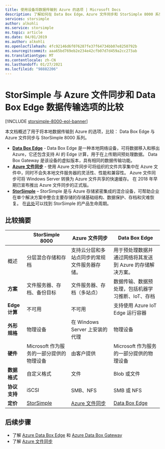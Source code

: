 ```yaml
---
title: 使用设备将数据传输到 Azure 的选项 | Microsoft Docs
description: 了解如何在 Data Box Edge、Azure 文件同步和 StorSimple 8000 系列之间选择将本地数据传输到 Azure 的正确设备。
services: storsimple
author: alkohli
ms.service: storsimple
ms.topic: article
ms.date: 04/01/2019
ms.author: alkohli
ms.openlocfilehash: 4fc92146d6f076287fe37f64734bb07e8250792b
ms.sourcegitcommit: aaa65bd769eb2e234e42cfb07d7d459a2cc273ab
ms.translationtype: MT
ms.contentlocale: zh-CN
ms.lasthandoff: 01/27/2021
ms.locfileid: "98882206"
---
```

# <a name="compare-storsimple-with-azure-file-sync-and-data-box-edge-data-transfer-options"></a>StorSimple 与 Azure 文件同步和 Data Box Edge 数据传输选项的比较 

[!INCLUDE [storsimple-8000-eol-banner](../../includes/storsimple-8000-eol-banner.md)]
 
本文档概述了用于将本地数据传输到 Azure 的选项，比较： Data Box Edge 与 Azure 文件同步与 StorSimple 8000 系列。

- **[Data Box Edge](../databox-online/azure-stack-edge-overview.md)** - Data Box Edge 是一种本地网络设备，可将数据移入和移出 Azure，它还包含支持 AI 的 Edge 计算，用于在上传期间预处理数据。 Data Box Gateway 是该设备的虚拟版本，具有相同的数据传输功能。
- **[Azure 文件同步](../storage/files/storage-sync-files-deployment-guide.md)** - 使用 Azure 文件同步可将组织的文件共享集中在 Azure 文件中，同时不会失本地文件服务器的灵活性、性能和兼容性。 Azure 文件同步可将 Windows Server 转换为 Azure 文件共享的快速缓存。 在 2018 年早期已宣布推出 Azure 文件同步的正式版。
- **[StorSimple](./storsimple-overview.md)** – StorSimple 是与 Azure 存储紧密集成的混合设备，可帮助企业在单个解决方案中整合主要存储的存储基础结构、数据保护、存档和灾难恢复。 在[此处](https://support.microsoft.com/lifecycle/search?alpha=Azure%20StorSimple%208000%20Series)可以找到 StorSimple 的产品生命周期。

## <a name="comparison-summary"></a>比较摘要

|                           |StorSimple 8000   |Azure 文件同步   |Data Box Edge           |
|---------------------------|----------------------------------------|-------------------------------|-----------------------------------------|
|概述     |分层混合存储和存档|支持云分层和多站点同步的常规文件服务器存储。  |用于预处理数据并通过网络将其发送到 Azure 的存储解决方案。        |
|**方案**    |文件服务器、存档、备份目标 |文件服务器、存档（多站点）   |数据传输、数据预处理，包括机器学习推断、IoT、存档    |
|**Edge 计算** |不可用 |不可用 |支持使用 Azure IoT Edge 运行容器    |
|**外形规格**  |物理设备   |在 Windows Server 上安装的代理 |物理设备   |
|**硬件**     |Microsoft 作为服务的一部分提供的物理设备 | 由客户提供 |Microsoft 作为服务的一部分提供的物理设备  |
|**数据格式**  |自定义格式   |文件         |Blob 或文件    |
|**协议支持** |iSCSI          |SMB、NFS    | SMB 或 NFS      |
|**定价**      |[StorSimple](https://azure.microsoft.com/pricing/details/storsimple/) |[Azure 文件同步](https://azure.microsoft.com/pricing/details/storage/files/)  |[Data Box Edge](https://azure.microsoft.com/pricing/details/storage/databox/edge/)  |

## <a name="next-steps"></a>后续步骤

- 了解 [Azure Data Box Edge](../databox-online/azure-stack-edge-overview.md) 和 [Azure Data Box Gateway](../databox-gateway/data-box-gateway-overview.md)
- 了解 [Azure 文件同步](../storage/files/storage-sync-files-deployment-guide.md)